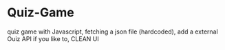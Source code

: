 # Quiz-Game
quiz game with Javascript, fetching a json file (hardcoded), add a external Ouiz API if you like to, CLEAN UI
